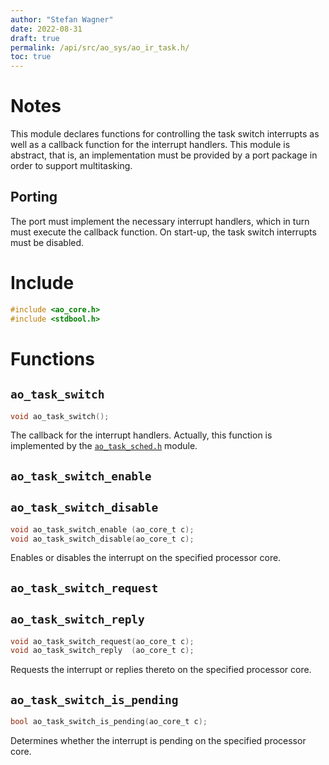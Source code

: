 ```yaml
---
author: "Stefan Wagner"
date: 2022-08-31
draft: true
permalink: /api/src/ao_sys/ao_ir_task.h/
toc: true
---
```


# Notes

This module declares functions for controlling the task switch interrupts as well as a callback function for the interrupt handlers. This module is abstract, that is, an implementation must be provided by a port package in order to support multitasking.

## Porting

The port must implement the necessary interrupt handlers, which in turn must execute the callback function. On start-up, the task switch interrupts must be disabled.

# Include

```c
#include <ao_core.h>
#include <stdbool.h>
```

# Functions

## `ao_task_switch`

```c
void ao_task_switch();
```

The callback for the interrupt handlers. Actually, this function is implemented by the [`ao_task_sched.h`](ao_task_sched.h.md) module.

## `ao_task_switch_enable`
## `ao_task_switch_disable`

```c
void ao_task_switch_enable (ao_core_t c);
void ao_task_switch_disable(ao_core_t c);
```

Enables or disables the interrupt on the specified processor core.

## `ao_task_switch_request`
## `ao_task_switch_reply`

```c
void ao_task_switch_request(ao_core_t c);
void ao_task_switch_reply  (ao_core_t c);
```

Requests the interrupt or replies thereto on the specified processor core.

## `ao_task_switch_is_pending`

```c
bool ao_task_switch_is_pending(ao_core_t c);
```

Determines whether the interrupt is pending on the specified processor core.
